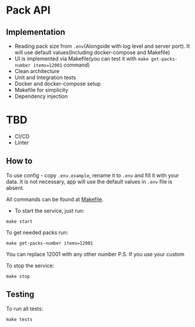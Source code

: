 # Pack API

## Implementation
- Reading pack size from `.env`(Alongside with log level and server port). 
It will use default values(Including docker-compose and Makefile)
- UI is implemented via Makefile(you can test it with `make get-packs-number items=12001` command)
- Clean architecture
- Unit and Integration tests
- Docker and docker-compose setup
- Makefile for simplicity
- Dependency injection

# TBD
- CI/CD
- Linter

## How to
To use config - copy `.env.example`, rename it to `.env` and fill it with your data.
It is not necessary, app will use the default values in `.env` file is absent.

All commands can be found at [Makefile](Makefile).
- To start the service, just run:
```make
make start
```

To get needed packs run:
```make
make get-packs-number items=12001
```
You can replace 12001 with any other number
P.S. If you use your custom 

To stop the service:
```make
make stop
```

## Testing
To run all tests:
```make
make tests
```
